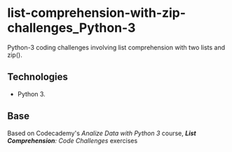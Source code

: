 # list-comprehension-with-zip-challenges_Python-3
Python-3 coding challenges involving list comprehension with two lists and zip().

## Technologies
* Python 3.

## Base
Based on Codecademy's _Analize Data with Python 3_ course, _**List Comprehension**: Code Challenges_ exercises
